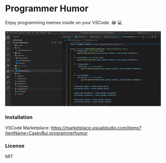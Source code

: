 # Programmer Humor

Enjoy programming memes inside on your VSCode. 😂 💻

<img src='https://raw.githubusercontent.com/buikhacnam/buikhacnam/main/public/programmer-humor.gif' alt=''/>

### Installation
VSCode Marketplace: https://marketplace.visualstudio.com/items?itemName=CaseyBui.programmerhumor

### License
MIT